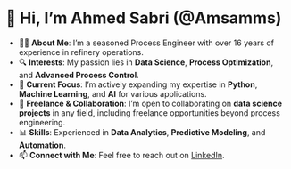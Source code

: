 # 👋 Hi, I’m Ahmed Sabri (@Amsamms)

- 👨‍🔧 **About Me**: I’m a seasoned Process Engineer with over 16 years of experience in refinery operations.
- 🔍 **Interests**: My passion lies in **Data Science**, **Process Optimization**, and **Advanced Process Control**.
- 🌱 **Current Focus**: I’m actively expanding my expertise in **Python**, **Machine Learning**, and **AI** for various applications.
- 🤝 **Freelance & Collaboration**: I’m open to collaborating on **data science projects** in any field, including freelance opportunities beyond process engineering.
- 📊 **Skills**: Experienced in **Data Analytics**, **Predictive Modeling**, and **Automation**.
- 📫 **Connect with Me**: Feel free to reach out on [LinkedIn](https://www.linkedin.com/in/ahmed-sabri-91097955/).

<!---
Amsamms/Amsamms is a ✨ special ✨ repository because its `README.md` (this file) appears on your GitHub profile.
You can click the Preview link to take a look at your changes.
--->
